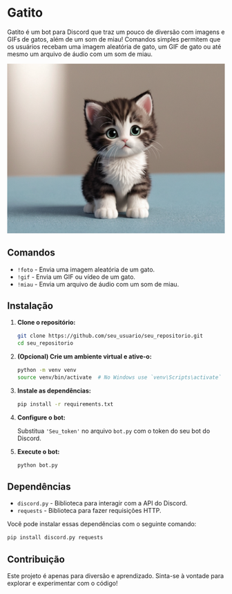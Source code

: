 # Gatito

Gatito é um bot para Discord que traz um pouco de diversão com imagens e GIFs de gatos, além de um som de miau! Comandos simples permitem que os usuários recebam uma imagem aleatória de gato, um GIF de gato ou até mesmo um arquivo de áudio com um som de miau.


![Gatito](gatito.png)

## Comandos

- `!foto` - Envia uma imagem aleatória de um gato.
- `!gif` - Envia um GIF ou vídeo de um gato.
- `!miau` - Envia um arquivo de áudio com um som de miau.

## Instalação

1. **Clone o repositório:**

   ```bash
   git clone https://github.com/seu_usuario/seu_repositorio.git
   cd seu_repositorio
   ```

2. **(Opcional) Crie um ambiente virtual e ative-o:**

   ```bash
   python -m venv venv
   source venv/bin/activate  # No Windows use `venv\Scripts\activate`
   ```

3. **Instale as dependências:**

   ```bash
   pip install -r requirements.txt
   ```

4. **Configure o bot:**

   Substitua `'Seu_token'` no arquivo `bot.py` com o token do seu bot do Discord.

5. **Execute o bot:**

   ```bash
   python bot.py
   ```

## Dependências

- `discord.py` - Biblioteca para interagir com a API do Discord.
- `requests` - Biblioteca para fazer requisições HTTP.

Você pode instalar essas dependências com o seguinte comando:

```bash
pip install discord.py requests
```

## Contribuição

Este projeto é apenas para diversão e aprendizado. Sinta-se à vontade para explorar e experimentar com o código!
